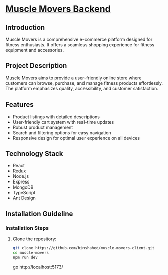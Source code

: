 # [Muscle Movers Backend](https://muscle-movers-client.vercel.app)

## Introduction

Muscle Movers is a comprehensive e-commerce platform designed for fitness enthusiasts. It offers a seamless shopping experience for fitness equipment and accessories.

## Project Description

Muscle Movers aims to provide a user-friendly online store where customers can browse, purchase, and manage fitness products effortlessly. The platform emphasizes quality, accessibility, and customer satisfaction.

## Features

- Product listings with detailed descriptions
- User-friendly cart system with real-time updates
- Robust product management
- Search and filtering options for easy navigation
- Responsive design for optimal user experience on all devices

## Technology Stack

- React
- Redux
- Node.js
- Express
- MongoDB
- TypeScript
- Ant Design

## Installation Guideline



### Installation Steps

1. Clone the repository:
   ```bash
   git clone https://github.com/binshahed/muscle-movers-client.git
   cd muscle-movers
   npm run dev
   ```
   
   go http://localhost:5173/
